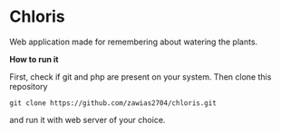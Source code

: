 Chloris
=======

Web application made for remembering about watering the plants. 

**How to run it**

First, check if git and php are present on your system. Then clone this repository

`git clone https://github.com/zawias2704/chloris.git`

and run it with web server of your choice.